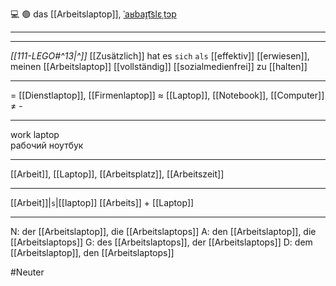 💻 🟢 das [[Arbeitslaptop]], [ˈaʁbaɪ̯t͡slɛˌtɔp](https://youglish.com/pronounce/Arbeitslaptop/german)

---
---

*[[111-LEGO#^13|^]]* [[Zusätzlich]] hat es `sich` `als` [[effektiv]] [[erwiesen]], meinen [[Arbeitslaptop]] [[vollständig]] [[sozialmedienfrei]] zu [[halten]]



---
= [[Dienstlaptop]], [[Firmenlaptop]]
≈ [[Laptop]], [[Notebook]], [[Computer]]
≠  -

---
work laptop  
рабочий ноутбук

---
[[Arbeit]], [[Laptop]], [[Arbeitsplatz]], [[Arbeitszeit]]

---
[[Arbeit]]|`s`|[[laptop]]
[[Arbeits]] + [[Laptop]]


---
N: der [[Arbeitslaptop]], die [[Arbeitslaptops]]
A: den [[Arbeitslaptop]], die [[Arbeitslaptops]]
G: des [[Arbeitslaptops]], der [[Arbeitslaptops]]
D: dem [[Arbeitslaptop]], den [[Arbeitslaptops]]


#Neuter 